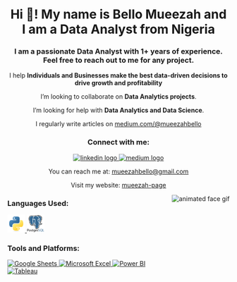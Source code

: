 <h1 align="center">Hi 👋! My name is Bello Mueezah and I am a Data Analyst from Nigeria</h1>
<h3 align="center">I am a passionate Data Analyst with 1+ years of experience. <br>Feel free to reach out to me for any project.</h3>

<p align="center"> I help <strong>Individuals and Businesses make the best data-driven decisions to drive growth and profitability</strong></p>
<p align="center"> I’m looking to collaborate on <strong>Data Analytics projects</strong>.</p>
<p align="center"> I’m looking for help with <strong>Data Analytics and Data Science</strong>.</p>
<p align="center"> I regularly write articles on <a href="https://medium.com/@mueezahbello" target="_blank">medium.com/@mueezahbello</a></p>

<h3 align="center">Connect with me:</h3>
<div align="center">
  <a href="https://linkedin.com/in/bello-mueezah-olajumoke" target="_blank">
    <img src="https://img.shields.io/static/v1?message=LinkedIn&logo=linkedin&label=&color=0077B5&logoColor=white&labelColor=&style=for-the-badge" height="35" alt="linkedin logo" />
  </a>
  <a href="https://medium.com/@mueezahbello" target="_blank">
    <img src="https://img.shields.io/static/v1?message=Medium&logo=medium&label=&color=000000&logoColor=white&labelColor=&style=for-the-badge" height="35" alt="medium logo" />
  </a>
  <p> You can reach me at: <a href="mailto:mueezahbello@gmail.com">mueezahbello@gmail.com</a></p>
  <p> Visit my website: <a href="https://sites.google.com/view/mueezah-page/home" target="_blank">mueezah-page</a></p>
</div>

<img align="right" height="150" src="https://i.imgflip.com/65efzo.gif" alt="animated face gif" />

<h3 align="left">Languages Used:</h3>
<p align="left"> 
  <a href="https://www.python.org" target="_blank" rel="noreferrer"> 
    <img src="https://raw.githubusercontent.com/devicons/devicon/master/icons/python/python-original.svg" alt="Python" width="40" height="40"/> 
  </a> 
  <a href="https://www.postgresql.org" target="_blank" rel="noreferrer"> 
    <img src="https://raw.githubusercontent.com/devicons/devicon/master/icons/postgresql/postgresql-original-wordmark.svg" alt="PostgreSQL" width="40" height="40"/> 
  </a>
</p>

<h3 align="left">Tools and Platforms:</h3>
<p align="left"> 
  <a href="https://www.google.com/sheets/about/" target="_blank" rel="noreferrer"> 
    <img src="https://th.bing.com/th/id/OIP.ePD3FJLcBTzBYc2Y0jzJhAAAAA?pid=ImgDet&rs=1" alt="Google Sheets" width="40" height="40"/>
  </a> 
  <a href="https://www.microsoft.com/en-us/microsoft-365/excel" target="_blank" rel="noreferrer"> 
    <img src="https://cdn.1min30.com/wp-content/uploads/2017/10/Logo-Excel-1.jpg" alt="Microsoft Excel" width="40" height="40"/>
  </a>
  <a href="https://powerbi.microsoft.com/" target="_blank" rel="noreferrer"> 
    <img src="https://deltalyz.com/wp-content/uploads/2023/02/Microsoft-Power-BI-Symbol.png" alt="Power BI" width="60" height="40"/>
  </a>
  <a href="https://www.tableau.com/" target="_blank" rel="noreferrer"> 
    <img src="https://analyticscanvas.com/wp-content/uploads/2017/09/tableau-software-icon.png" alt="Tableau" width="40" height="40"/>
  </a> 
</p>
